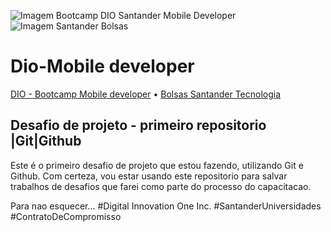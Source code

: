 ![Imagem Bootcamp DIO Santander Mobile Developer](https://github.com/EmiUxUiDev/dio-desafio-de-projeto-Git-Github/blob/main/BootcampSmall-1.png)
![Imagem Santander Bolsas](https://github.com/EmiUxUiDev/dio-desafio-de-projeto-Git-Github/blob/main/Santander%20bolsas%20small.png)
# Dio-Mobile developer
[DIO - Bootcamp Mobile developer](https://web.dio.me/track/santander-bootcamp-mobile-developer) • 
[Bolsas Santander Tecnologia](https://app.becas-santander.com/pt-BR/program/bolsas-santander-tecnologia-santander-bootcamp-2022)

## Desafio de projeto - primeiro repositorio |Git|Github

Este é o primeiro desafio de projeto que estou fazendo, utilizando Git e Github.
Com certeza, vou estar usando este repositorio para salvar trabalhos de desafios que farei como parte do processo do capacitacao.

Para nao esquecer...
  #Digital Innovation One Inc.
  #SantanderUniversidades
  #ContratoDeCompromisso
 
